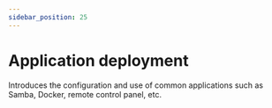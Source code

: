 ```yaml
---
sidebar_position: 25
---
```


# Application deployment

Introduces the configuration and use of common applications such as Samba, Docker, remote control panel, etc.

<!-- <DocCardList /> -->
